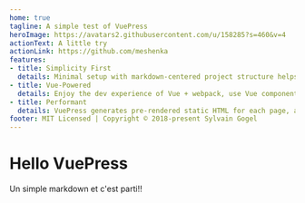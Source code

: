 ```yaml
---
home: true
tagline: A simple test of VuePress
heroImage: https://avatars2.githubusercontent.com/u/158285?s=460&v=4
actionText: A little try
actionLink: https://github.com/meshenka
features:
- title: Simplicity First
  details: Minimal setup with markdown-centered project structure helps you focus on writing.
- title: Vue-Powered
  details: Enjoy the dev experience of Vue + webpack, use Vue components in markdown, and develop custom themes with Vue.
- title: Performant
  details: VuePress generates pre-rendered static HTML for each page, and runs as an SPA once a page is loaded.
footer: MIT Licensed | Copyright © 2018-present Sylvain Gogel
---
```

# Hello VuePress

Un simple markdown et c'est parti!!